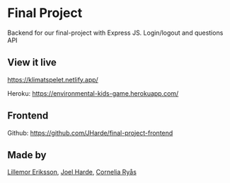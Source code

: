 # Final Project

Backend for our final-project with Express JS.
Login/logout and questions API

## View it live

https://klimatspelet.netlify.app/

Heroku: https://environmental-kids-game.herokuapp.com/

## Frontend

Github: https://github.com/JHarde/final-project-frontend


## Made by

[Lillemor Eriksson](https://github.com/LillanEriksson), [Joel Harde](https://github.com/JHarde), [Cornelia Ryås](https://github.com/Corneliaryas)